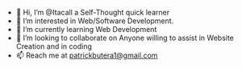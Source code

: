 - 👋 Hi, I’m @Itacall a Self-Thought quick learner
- 👀 I’m interested in Web/Software Development.
- 🌱 I’m currently learning Web Development
- 💞️ I’m looking to collaborate on Anyone willing to assist in Website Creation and in coding
- 📫 Reach me at patrickbutera1@gmail.com

<!---
Itacall/Itacall is a ✨ special ✨ repository because its `README.md` (this file) appears on your GitHub profile.
You can click the Preview link to take a look at your changes.
--->
